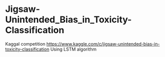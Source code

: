 # Jigsaw-Unintended_Bias_in_Toxicity-Classification
Kaggal competition
https://www.kaggle.com/c/jigsaw-unintended-bias-in-toxicity-classification
Using LSTM algorithm

